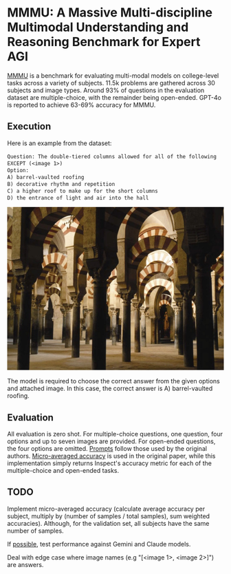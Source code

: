 # MMMU: A Massive Multi-discipline Multimodal Understanding and Reasoning Benchmark for Expert AGI

[MMMU](https://arxiv.org/abs/2311.16502) is a benchmark for evaluating multi-modal models on college-level tasks across a variety of subjects. 11.5k problems are gathered across 30 subjects and image types. Around 93% of questions in the evaluation dataset are multiple-choice, with the remainder being open-ended. GPT-4o is reported to achieve 63-69% accuracy for MMMU.

## Execution
Here is an example from the dataset:
```
Question: The double-tiered columns allowed for all of the following EXCEPT (<image 1>)
Option:
A) barrel-vaulted roofing
B) decorative rhythm and repetition
C) a higher roof to make up for the short columns
D) the entrance of light and air into the hall
```
![alt text](image.png)

The model is required to choose the correct answer from the given options and attached image. In this case, the correct answer is A) barrel-vaulted roofing.

## Evaluation
All evaluation is zero shot. For multiple-choice questions, one question, four options and up to seven images are provided. For open-ended questions, the four options are omitted. [Prompts](https://github.com/MMMU-Benchmark/MMMU/blob/main/eval/configs/llava1.5.yam) follow those used by the original authors. [Micro-averaged accuracy](https://github.com/MMMU-Benchmark/MMMU/blob/main/eval/utils/eval_utils.py#L245) is used in the original paper, while this implementation simply returns Inspect's accuracy metric for each of the multiple-choice and open-ended tasks.

## TODO
Implement micro-averaged accuracy (calculate average accuracy per subject, multiply by (number of samples / total samples), sum weighted accuracies). Although, for the validation set, all subjects have the same number of samples.

If [possible](https://github.com/UKGovernmentBEIS/inspect_ai/blob/e12c1d274024db1761363aa4786a24b4426901b6/src/inspect_ai/_util/content.py#L14), test performance against Gemini and Claude models.

Deal with edge case where image names (e.g "[<image 1>, <image 2>]") are answers.

